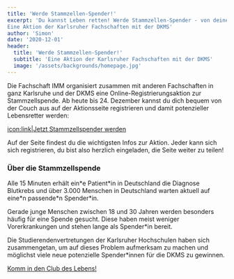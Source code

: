 ```yaml
---
title: 'Werde Stammzellen-Spender!'
excerpt: 'Du kannst Leben retten! Werde Stammzellen-Spender - von deiner Couch aus.
Eine Aktion der Karlsruher Fachschaften mit der DKMS'
author: 'Simon'
date: '2020-12-01'
header:
  title: 'Werde Stammzellen-Spender!'
  subtitle: 'Eine Aktion der Karlsruher Fachschaften mit der DKMS'
  image: '/assets/backgrounds/homepage.jpg'
---
```


Die Fachschaft IMM organisiert zusammen mit anderen Fachschaften in ganz
Karlsruhe und der DKMS eine Online-Registrierungsaktion zur Stammzellspende. Ab
heute bis 24. Dezember kannst du dich bequem von der Couch aus auf der Aktionsseite
registrieren und damit potenzieller Lebensretter werden:

[icon:link|Jetzt Stammzellspender werden](https://www.dkms.de/studis-ka)

Auf der Seite findest du die wichtigsten Infos zur Aktion. Jeder kann sich sich
registrieren, du bist also herzlich eingeladen, die Seite weiter zu teilen!

### Über die Stammzellspende

Alle 15 Minuten erhält ein\*e Patient\*in in Deutschland die Diagnose Blutkrebs
und über 3.000 Menschen in Deutschland warten aktuell auf eine\*n passende\*n
Spender\*in.

Gerade junge Menschen zwischen 18 und 30 Jahren werden besonders häufig für eine
Spende gesucht. Diese haben meist weniger Vorerkrankungen und stehen lange als
Spender\*in bereit.

Die Studierendenvertretungen der Karlsruher Hochschulen haben sich
zusammengetan, um auf dieses Problem aufmerksam zu machen und möglichst viele
neue potenzielle Spender\*innen für die DKMS zu gewinnen.

[Komm in den Club des Lebens!](https://www.dkms.de/studis-ka)
